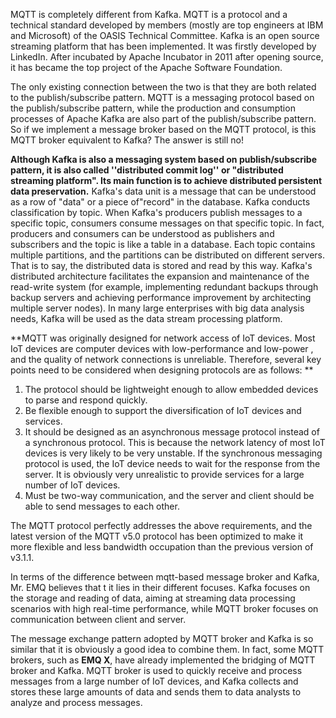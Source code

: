 MQTT is completely different from Kafka. MQTT is a protocol and a technical standard developed by members (mostly are top engineers at IBM and Microsoft) of the OASIS Technical Committee. Kafka is an open source streaming platform that has been implemented. It was firstly developed by LinkedIn. After incubated by Apache Incubator in 2011 after opening source, it has became the top project of the Apache Software Foundation.

The only existing connection between the two is that they are both related to the publish/subscribe pattern. MQTT is a messaging protocol based on the publish/subscribe pattern, while the production and consumption processes of Apache Kafka are also part of the publish/subscribe pattern. So if we implement a message broker based on the MQTT protocol, is this MQTT broker equivalent to Kafka? The answer is still no!

**Although Kafka is also a messaging system based on publish/subscribe pattern, it is also called ''distributed commit log'' or "distributed streaming platform". Its main function is to achieve distributed persistent data preservation.** Kafka's data unit is a message that can be understood as a row of "data" or a piece of"record" in the database. Kafka conducts classification by topic. When Kafka's producers publish messages to a specific topic,  consumers consume messages on that specific topic. In fact, producers and consumers can be understood as publishers and subscribers and the topic is like a table in a database. Each topic contains multiple partitions, and the partitions can be distributed on different servers. That is to say, the distributed data is stored and read by this way. Kafka's distributed architecture facilitates the expansion and maintenance of the read-write system (for example, implementing redundant backups through backup servers and achieving performance  improvement by architecting multiple server nodes). In many large enterprises with big data analysis needs, Kafka will be used as the data stream processing platform.

**MQTT was originally designed for network access of IoT devices. Most IoT devices are computer devices with low-performance and low-power , and the quality of network connections is unreliable. Therefore, several key points need to be considered when designing protocols are as follows: **

1. The protocol should be lightweight enough to allow embedded devices to parse and respond quickly.
2. Be flexible enough to support the diversification of IoT devices and services.
3. It should be designed as an asynchronous message protocol instead of a synchronous protocol. This is because the network latency of most IoT devices is very likely to be very unstable. If  the synchronous messaging protocol is used, the IoT device needs to wait for the response from the server.  It is obviously very unrealistic to provide services for a large number of IoT devices.
4. Must be two-way communication, and the server and client should be able to send messages to each other.

The MQTT protocol perfectly addresses the above requirements, and the latest version of the MQTT v5.0 protocol has been optimized to make it more flexible and less bandwidth occupation than the previous version of v3.1.1.

In terms of the difference between mqtt-based message broker and Kafka,  Mr. EMQ believes that t it lies in their different focuses. Kafka focuses on the storage and reading of data, aiming at streaming data processing scenarios with high real-time performance, while MQTT broker focuses on communication between client and server.

The message exchange pattern adopted by MQTT broker and Kafka is so similar that it is obviously a good idea to combine them. In fact, some MQTT brokers, such as **EMQ X**, have already implemented the bridging of MQTT broker and Kafka. MQTT broker is used to quickly receive and process messages from a large number of  IoT devices, and Kafka collects and stores these large amounts of data and sends them to data analysts to analyze and process messages.
